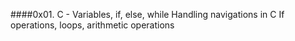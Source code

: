 ####0x01. C - Variables, if, else, while
Handling navigations in C
If operations, loops, arithmetic operations 

